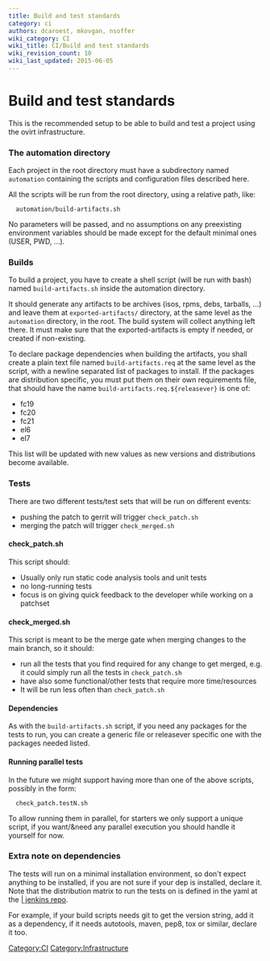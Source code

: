 ```yaml
---
title: Build and test standards
category: ci
authors: dcaroest, mkovgan, nsoffer
wiki_category: CI
wiki_title: CI/Build and test standards
wiki_revision_count: 10
wiki_last_updated: 2015-06-05
---
```


# Build and test standards

This is the recommended setup to be able to build and test a project using the ovirt infrastructure.

### The automation directory

Each project in the root directory must have a subdirectory named `automation` containing the scripts and configuration files described here.

All the scripts will be run from the root directory, using a relative path, like:

      automation/build-artifacts.sh

No parameters will be passed, and no assumptions on any preexisting environment variables should be made except for the default minimal ones (USER, PWD, ...).

### Builds

To build a project, you have to create a shell script (will be run with bash) named `build-artifacts.sh` inside the automation directory.

It should generate any artifacts to be archives (isos, rpms, debs, tarballs, ...) and leave them at `exported-artifacts/` directory, at the same level as the `automation` directory, in the root. The build system will collect anything left there. It must make sure that the exported-artifacts is empty if needed, or created if non-existing.

To declare package dependencies when building the artifacts, you shall create a plain text file named `build-artifacts.req` at the same level as the script, with a newline separated list of packages to install. If the packages are distribution specific, you must put them on their own requirements file, that should have the name `build-artifacts.req.${releasever}` is one of:

*   fc19
*   fc20
*   fc21
*   el6
*   el7

This list will be updated with new values as new versions and distributions become available.

### Tests

There are two different tests/test sets that will be run on different events:

*   pushing the patch to gerrit will trigger `check_patch.sh`
*   merging the patch will trigger `check_merged.sh`

#### check_patch.sh

This script should:

*   Usually only run static code analysis tools and unit tests
*   no long-running tests
*   focus is on giving quick feedback to the developer while working on a patchset

#### check_merged.sh

This script is meant to be the merge gate when merging changes to the main branch, so it should:

*   run all the tests that you find required for any change to get merged, e.g. it could simply run all the tests in `check_patch.sh`
*   have also some functional/other tests that require more time/resources
*   It will be run less often than `check_patch.sh`

#### Dependencies

As with the `build-artifacts.sh` script, if you need any packages for the tests to run, you can create a generic file or releasever specific one with the packages needed listed.

#### Running parallel tests

In the future we might support having more than one of the above scripts, possibly in the form:

      check_patch.testN.sh

To allow running them in parallel, for starters we only support a unique script, if you want/&need any parallel execution you should handle it yourself for now.

### Extra note on dependencies

The tests will run on a minimal installation environment, so don't expect anything to be installed, if you are not sure if your dep is installed, declare it. Note that the distribution matrix to run the tests on is defined in the yaml at the [| jenkins repo](http://gerrit.ovirt.org/#/admin/projects/jenkins).

For example, if your build scripts needs git to get the version string, add it as a dependency, if it needs autotools, maven, pep8, tox or similar, declare it too.

<Category:CI> <Category:Infrastructure>
